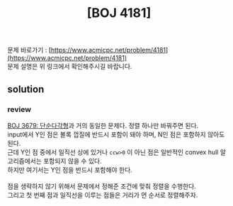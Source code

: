 ﻿---
toc: true
title:  "[BOJ 4181]"
last_modified_at:   2020-08-30
excerpt: "Convex Hull"
categories: PS2020
image: "/images/4181.png"
sitemap :
  changefreq : weekly
  priority : 1.0
---

문제 바로가기 : [https://www.acmicpc.net/problem/4181](https://www.acmicpc.net/problem/4181)<br>
문제 설명은 위 링크에서 확인해주시길 바랍니다.
<br>
## solution
<script src="https://gist.github.com/yooniversal/4e09c5c662db08eecea4615dd2c6ac98.js"></script>

### review
[BOJ 3679: 단순다각형](https://www.acmicpc.net/problem/3679)과 거의 동일한 문제다. 정렬 하나만 바꿔주면 된다.<br>
input에서 Y인 점은 볼록 껍질에 반드시 포함이 돼야 하며, N인 점은 포함하지 않아도 된다.<br>
근데 Y인 점 중에서 일직선 상에 있거나 `ccw>0` 이 아닌 점은 일반적인 convex hull 알고리즘에서는 포함되지 않을 수 있다.<br>
하지만 여기서는 Y인 점을 반드시 포함해야 한다.<br>
<br>
점을 생략하지 않기 위해서 문제에서 정해준 조건에 맞춰 정렬을 수행한다.<br>
그리고 첫 번째 점과 일직선을 이루는 점들은 거리가 먼 순서로 정렬해주자.

<script src="https://utteranc.es/client.js"
        repo="yooniversal/blog-comments"
        issue-term="pathname"
        theme="github-light"
        crossorigin="anonymous"
        async>
</script>
